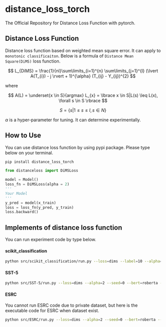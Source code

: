 # distance_loss_torch
The Official Repository for Distance Loss Function with pytorch.

## Distance Loss Function
Distance loss function based on weighted mean square error. It can apply to `monotonic classificaiton`. Below is a formula of `Distance Mean Square(DiMS)` loss function.

$$
L_{DiMS} = \frac{1}{nl}\sum\limits_{i=1}^{n} \sum\limits_{j=1}^{l} (\lvert A(T_{i}) - j \rvert + 1)^{\alpha} (T_{ij} - Y_{ij})^{2}
$$

where

$$
A(L) = \underset{x \in S}{argmax} L_{x} = \lbrace x \in S|L(s) \leq L(x), \forall s \in S \rbrace
$$

$$
S = \lbrace s|1 \leq s \leq l, s \in N\rbrace
$$

$\alpha$ is a hyper-parameter for tuning. It can determine experimentally.
## How to Use
You can use distance loss function by using pypi package. Please type below on your terminal.

```bash
pip install distance_loss_torch
```

```python
from distanceloss import DiMSLoss

model = Model()
loss_fn = DiMSLoss(alpha = 2)
'''
Your Model
'''
y_pred = model(x_train)
loss = loss_fn(y_pred, y_train)
loss.backward()
```
## Implements of distance loss function

You can run experiment code by type below.

#### scikit_classification

```bash
python src/scikit_classification/run.py --loss=dims --label=10 --alpha=2 --seed=0 --ratio=0.8
```

#### SST-5

```bash
python src/SST-5/run.py --loss=dims --alpha=2 --seed=0 --bert=roberta --save=True --lr=1e-6
```

#### ESRC

You cannot run ESRC code due to private dataset, but here is the executable code for ESRC when dataset exist.

```bash
python src/ESRC/run.py --loss=dims --alpha=2 --seed=0 --bert=roberta --save=True
```


